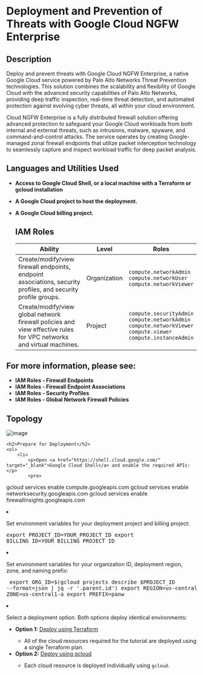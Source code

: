 <h1>Deployment and Prevention of Threats with Google Cloud NGFW Enterprise</h1>

<h2>Description</h2>
Deploy and prevent threats with Google Cloud NGFW Enterprise, a native Google Cloud service powered by Palo Alto Networks Threat Prevention technologies. This solution combines the scalability and flexibility of Google Cloud with the advanced security capabilities of Palo Alto Networks, providing deep traffic inspection, real-time threat detection, and automated protection against evolving cyber threats, all within your cloud environment.

Cloud NGFW Enterprise is a fully distributed firewall solution offering advanced protection to safeguard your Google Cloud workloads from both internal and external threats, such as intrusions, malware, spyware, and command-and-control attacks. The service operates by creating Google-managed zonal firewall endpoints that utilize packet interception technology to seamlessly capture and inspect workload traffic for deep packet analysis.
<br />

 <h2>Languages and Utilities Used</h2>

- <b>Access to Google Cloud Shell, or a local machine with a Terraform or gcloud installation</b>
- <b>A Google Cloud project to host the deployment.</b>
- <b>A Google Cloud billing project.</b>


    <h2>IAM Roles</h2>
    <table>
        <thead>
            <tr>
                <th>Ability</th>
                <th>Level</th>
                <th>Roles</th>
            </tr>
        </thead>
        <tbody>
            <tr>
                <td>Create/modify/view firewall endpoints, endpoint associations, security profiles, and security profile groups.</td>
                <td>Organization</td>
                <td>
                    <code>compute.networkAdmin</code><br>
                    <code>compute.networkUser</code><br>
                    <code>compute.networkViewer</code>
                </td>
            </tr>
            <tr>
                <td>Create/modify/view global network firewall policies and view effective rules for VPC networks and virtual machines.</td>
                <td>Project</td>
                <td>
                    <code>compute.securityAdmin</code><br>
                    <code>compute.networkAdmin</code><br>
                    <code>compute.networkViewer</code><br>
                    <code>compute.viewer</code><br>
                    <code>compute.instanceAdmin</code>
                </td>
            </tr>
        </tbody>
    </table>

 <h2>For more information, please see:</h2>

- <b>IAM Roles - Firewall Endpoints</b>
- <b>IAM Roles - Firewall Endpoint Associations</b>
- <b>IAM Roles - Security Profiles</b>
- <b>IAM Roles - Global Network Firewall Policies</b>

 <h2>Topology</h2>

  ![image](https://github.com/user-attachments/assets/8f76f78a-e4e7-4cd5-8b1f-71a6856923e4)

    <h2>Prepare for Deployment</h2>
    <ol>
        <li>
            <p>Open <a href="https://shell.cloud.google.com/" target="_blank">Google Cloud Shell</a> and enable the required APIs:</p>
            <pre>
gcloud services enable compute.googleapis.com
gcloud services enable networksecurity.googleapis.com
gcloud services enable firewallinsights.googleapis.com
            </pre>
        </li>
        <li>
            <p>Set environment variables for your deployment project and billing project:</p>
            <pre>
export PROJECT_ID=YOUR_PROJECT_ID
export BILLING_ID=YOUR_BILLING_PROJECT_ID
            </pre>
        </li>
        <li>
            <p>Set environment variables for your organization ID, deployment region, zone, and naming prefix:</p>
            <pre>
export ORG_ID=$(gcloud projects describe $PROJECT_ID --format=json | jq -r '.parent.id')
export REGION=us-central1
export ZONE=us-central1-a
export PREFIX=panw
            </pre>
        </li>
        <li>
            <p>Select a deployment option. Both options deploy identical environments:</p>
            <ul>
                <li><strong>Option 1:</strong> <a href="#">Deploy using Terraform</a></li>
                <ul>
                    <li>All of the cloud resources required for the tutorial are deployed using a single Terraform plan.</li>
                </ul>
                <li><strong>Option 2:</strong> <a href="#">Deploy using gcloud</a></li>
                <ul>
                    <li>Each cloud resource is deployed individually using <code>gcloud</code>.</li>
                </ul>
            </ul>
        </li>
    </ol>
</body>
</html>





